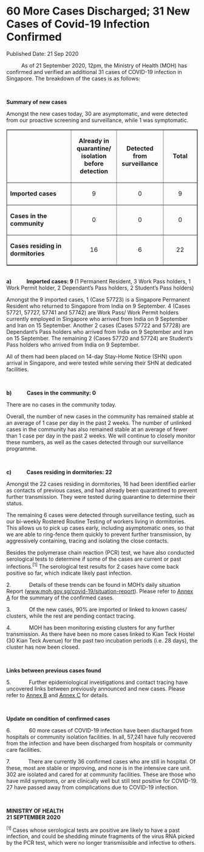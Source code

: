 <html>
    <meta http-equiv="Content-Type" content="text/html; charset=utf-8"/>
    <meta charset="utf-8"/>
    <title>60 More Cases Discharged; 31 New Cases of Covid-19 Infection Confirmed</title>
    <body><h1>60 More Cases Discharged; 31 New Cases of Covid-19 Infection Confirmed</h1>
    <p>Published Date: 21 Sep 2020</p> <p>&nbsp; &nbsp; &nbsp; &nbsp; &nbsp; As of 21 September 2020, 12pm, the Ministry of Health (MOH) has confirmed and verified an additional 31 cases of COVID-19 infection in Singapore. The breakdown of the cases is as follows:</p><p>&nbsp;</p><p><strong>Summary of new cases</strong></p><p>Amongst the new cases today, 30 are asymptomatic, and were detected from our proactive screening and surveillance, while 1 was symptomatic.<br></p> <table border="1" cellspacing="0" cellpadding="0"> <tbody><tr> <td width="241" valign="top"> <p>&nbsp;</p> </td> <td width="120"> <p align="center"><strong>Already in quarantine/ isolation before detection </strong></p> </td> <td width="120"> <p align="center"><strong>Detected from surveillance </strong></p> </td> <td width="120"> <p align="center"><strong>Total</strong></p> </td> </tr> <tr> <td width="241" valign="top"> <p><strong>Imported cases</strong></p> </td> <td width="120"> <p align="center">9</p> </td> <td width="120"> <p align="center">0</p> </td> <td width="120"> <p align="center">9</p> </td> </tr> <tr> <td width="241" valign="top"> <p><strong>Cases in the community </strong></p> </td> <td width="120"> <p align="center">0</p> </td> <td width="120"> <p align="center">0</p> </td> <td width="120"> <p align="center">0</p> </td> </tr> <tr> <td width="241" valign="top"> <p><strong>Cases residing in dormitories </strong></p> </td> <td width="120"> <p align="center">16</p> </td> <td width="120"> <p align="center">6</p> </td> <td width="120"> <p align="center">22</p> </td> </tr> </tbody></table> <p><br><strong>a)&nbsp;&nbsp;&nbsp;&nbsp;&nbsp;&nbsp;&nbsp;&nbsp;&nbsp;&nbsp;&nbsp; Imported cases: 9 </strong>(1 Permanent Resident, 3 Work Pass holders, 1 Work Permit holder, 2 Dependant’s Pass holders, 2 Student’s Pass holders)</p><p>Amongst the 9 imported cases, 1 (Case 57723) is a Singapore Permanent Resident who returned to Singapore from India on 9 September. 4 (Cases 57721, 57727, 57741 and 57742) are Work Pass/ Work Permit holders currently employed in Singapore who arrived from India on 9 September and Iran on 15 September. Another 2 cases (Cases 57722 and 57728) are Dependant’s Pass holders who arrived from India on 9 September and Iran on 15 September. The remaining 2 (Cases 57720 and 57724) are Student’s Pass holders who arrived from India on 9 September.<br></p><p>All of them had been placed on 14-day Stay-Home Notice (SHN) upon arrival in Singapore, and were tested while serving their SHN at dedicated facilities.<br></p><p>&nbsp;</p><p><strong>b)&nbsp;&nbsp;&nbsp;&nbsp;&nbsp;&nbsp;&nbsp;&nbsp;&nbsp;&nbsp;&nbsp; Cases in the community: 0</strong></p><p>There are no cases in the community today.<br></p><p>Overall, the number of new cases in the community has remained stable at an average of 1 case per day in the past 2 weeks. The number of unlinked cases in the community has also remained stable at an average of fewer than 1 case per day in the past 2 weeks. We will continue to closely monitor these numbers, as well as the cases detected through our surveillance programme.<br></p><p>&nbsp;</p><p><strong>c)&nbsp;&nbsp;&nbsp;&nbsp;&nbsp;&nbsp;&nbsp;&nbsp;&nbsp;&nbsp;&nbsp; Cases residing in dormitories: 22</strong></p><p>Amongst the 22 cases residing in dormitories, 16 had been identified earlier as contacts of previous cases, and had already been quarantined to prevent further transmission. They were tested during quarantine to determine their status.&nbsp;<br></p><p>The remaining 6 cases were detected through surveillance testing, such as our bi-weekly Rostered Routine Testing of workers living in dormitories. This allows us to pick up cases early, including asymptomatic ones, so that we are able to ring-fence them quickly to prevent further transmission, by aggressively containing, tracing and isolating the close contacts.<br></p><p>Besides the polymerase chain reaction (PCR) test, we have also conducted serological tests to determine if some of the cases are current or past infections.<sup>[1]</sup> The serological test results for 2 cases have come back positive so far, which indicate likely past infection.<br></p><p>2.&nbsp;&nbsp;&nbsp;&nbsp;&nbsp;&nbsp;&nbsp;&nbsp;&nbsp;&nbsp;&nbsp; Details of these trends can be found in MOH’s daily situation Report (<a href="http://www.moh.gov.sg/covid-19/situation-report" target="_blank" data-saferedirecturl="https://www.google.com/url?q=http://www.moh.gov.sg/covid-19/situation-report&amp;source=gmail&amp;ust=1600788726483000&amp;usg=AFQjCNENJjlTBnSht8qAfmGpJvSrdVaYig" title="" class="">www.moh.gov.sg/covid-19/<wbr>situation-report</a>). Please refer to <a href="/docs/librariesprovider5/pressroom/annex-a-21-sep.pdf?sfvrsn=56a5ec3_2" title="Annex A">Annex A</a>&nbsp;for the summary of the confirmed cases.<br></p><p>3.&nbsp;&nbsp;&nbsp;&nbsp;&nbsp;&nbsp;&nbsp;&nbsp;&nbsp;&nbsp;&nbsp; Of the new cases, 90% are imported or linked to known cases/ clusters, while the rest are pending contact tracing.<br></p><p>4.&nbsp;&nbsp;&nbsp;&nbsp;&nbsp;&nbsp;&nbsp;&nbsp;&nbsp;&nbsp;&nbsp; MOH has been monitoring existing clusters for any further transmission. As there have been no more cases linked to Kian Teck Hostel (30 Kian Teck Avenue) for the past two incubation periods (i.e. 28 days), the cluster has now been closed.<br></p><p>&nbsp;</p><p><strong>Links between previous cases found</strong></p><p>5.&nbsp;&nbsp;&nbsp;&nbsp;&nbsp;&nbsp;&nbsp;&nbsp;&nbsp;&nbsp;&nbsp; Further epidemiological investigations and contact tracing have uncovered links between previously announced and new cases. Please refer to <a href="/docs/librariesprovider5/pressroom/annex-b-21-sep.pdf?sfvrsn=88e3b46b_2" title="Annex B">Annex B</a>&nbsp;and <a href="/docs/librariesprovider5/pressroom/annex-c-21-sep.pdf?sfvrsn=cbe0e7e9_2" title="Annex C">Annex C</a>&nbsp;for details.<br></p><p>&nbsp;</p><p><strong>Update on condition of confirmed cases</strong></p><p>6.&nbsp;&nbsp;&nbsp;&nbsp;&nbsp;&nbsp;&nbsp;&nbsp;&nbsp;&nbsp;&nbsp; 60 more cases of COVID-19 infection have been discharged from hospitals or community isolation facilities. In all, 57,241 have fully recovered from the infection and have been discharged from hospitals or community care facilities.<br></p><p>7.&nbsp;&nbsp;&nbsp;&nbsp;&nbsp;&nbsp;&nbsp;&nbsp;&nbsp;&nbsp;&nbsp; There are currently 36 confirmed cases who are still in hospital. Of these, most are stable or improving, and none is in the intensive care unit. 302 are isolated and cared for at community facilities. These are those who have mild symptoms, or are clinically well but still test positive for COVID-19. 27 have passed away from complications due to COVID-19 infection.<br></p><p>&nbsp;</p><p><strong>MINISTRY OF HEALTH<br>21 SEPTEMBER 2020</strong></p><p><sup>[1] </sup>Cases whose serological tests are positive are likely to have a past infection, and could be shedding minute fragments of the virus RNA picked by the PCR test, which were no longer transmissible and infective to others.<br></p><p>&nbsp;</p> <br></body>
</html>